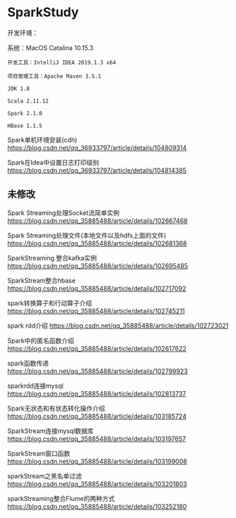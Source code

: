 # SparkStudy
开发环境：
   
   系统：MacOS Catalina 10.15.3
    
    开发工具：IntelliJ IDEA 2019.1.3 x64
    
    项目管理工具：Apache Maven 3.5.1
    
    JDK 1.8
    
    Scala 2.11.12
    
    Spark 2.1.0
    
    HBase 1.1.5
    
Spark单机环境安装(cdh) https://blog.csdn.net/qq_36933797/article/details/104809314

Spark在Idea中设置日志打印级别 https://blog.csdn.net/qq_36933797/article/details/104814385


## 未修改
Spark Streaming处理Socket流简单实例 https://blog.csdn.net/qq_35885488/article/details/102667468

Spark Streaming处理文件(本地文件以及hdfs上面的文件) https://blog.csdn.net/qq_35885488/article/details/102681368

SparkStreaming 整合kafka实例 https://blog.csdn.net/qq_35885488/article/details/102695485

SparkStream整合hbase https://blog.csdn.net/qq_35885488/article/details/102717092

spark转换算子和行动算子介绍 https://blog.csdn.net/qq_35885488/article/details/102745211

spark rdd介绍 https://blog.csdn.net/qq_35885488/article/details/102723021

Spark中的匿名函数介绍 https://blog.csdn.net/qq_35885488/article/details/102617622

spark函数传递 https://blog.csdn.net/qq_35885488/article/details/102799923

sparkrdd连接mysql https://blog.csdn.net/qq_35885488/article/details/102813737

Spark无状态和有状态转化操作介绍 https://blog.csdn.net/qq_35885488/article/details/103185724

SparkStream连接mysql数据库 https://blog.csdn.net/qq_35885488/article/details/103197657

SparkStream窗口函数 https://blog.csdn.net/qq_35885488/article/details/103199008

sparkStream之黑名单过滤 https://blog.csdn.net/qq_35885488/article/details/103201803


sparkStreaming整合Flume的两种方式 https://blog.csdn.net/qq_35885488/article/details/103252180

